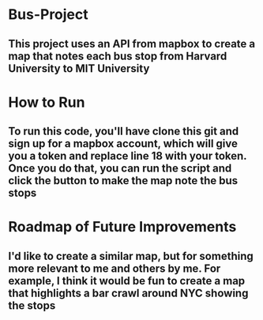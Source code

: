 # Bus-Project
## This project uses an API from mapbox to create a map that notes each bus stop from Harvard University to MIT University
# How to Run
## To run this code, you'll have clone this git and sign up for a mapbox account, which will give you a token and replace line 18 with your token. Once you do that, you can run the script and click the button to make the map note the bus stops
# Roadmap of Future Improvements
## I'd like to create a similar map, but for something more relevant to me and others by me. For example, I think it would be fun to create a map that highlights a bar crawl around NYC showing the stops
